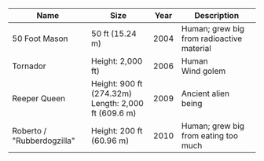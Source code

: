 |Name|Size|Year|Description|
|---|---|---|---|
50 Foot Mason | 50 ft (15.24 m) | 2004 | Human; grew big from radioactive material
Tornador | Height: 2,000 ft) | 2006 | Human<br/>Wind golem
Reeper Queen | Height: 900 ft (274.32m)<br/>Length: 2,000 ft (609.6 m) | 2009 | Ancient alien being 
Roberto / "Rubberdogzilla" | Height: 200 ft (60.96 m) | 2010 | Human; grew big from eating too much 
